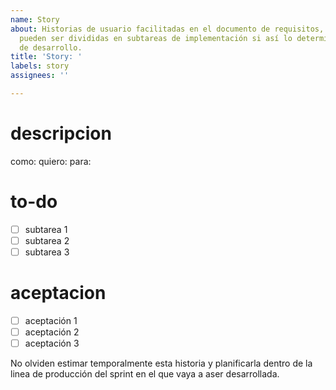 ```yaml
---
name: Story
about: Historias de usuario facilitadas en el documento de requisitos, estas historias
  pueden ser divididas en subtareas de implementación si así lo determina el equipo
  de desarrollo.
title: 'Story: '
labels: story
assignees: ''

---
```


# descripcion
como: 
quiero:
para: 

# to-do
- [ ] subtarea 1
- [ ] subtarea 2
- [ ] subtarea 3

# aceptacion
- [ ] aceptación 1
- [ ] aceptación 2
- [ ] aceptación 3

No olviden estimar temporalmente esta historia y planificarla dentro de la linea de producción del sprint en el que vaya a aser desarrollada.
